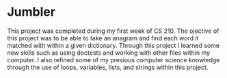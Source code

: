 # Jumbler
This project was completed during my first week of CS 210. The ojective of this project was to be able to take an anagram and find each word it matched with within a given dictionary. Through this project I learned some new skills such as using doctests and working with other files within my computer. I also refined some of my previous computer science knowledge through the use of loops, variables, lists, and strings within this project.
